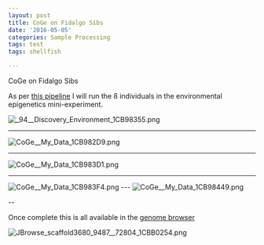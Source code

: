 ```yaml
---
layout: post
title: CoGe on Fidalgo Sibs
date: '2016-05-05'
categories: Sample Processing
tags: test
tags: shellfish

---
```




CoGe on Fidalgo Sibs

As per [this pipeline](https://genomevolution.org/wiki/index.php/Methylation_Analysis_Pipeline) I will run the 8 individuals in the environmental epigenetics mini-experiment.

<img src="http://eagle.fish.washington.edu/cnidarian/skitch/_94__Discovery_Environment_1CB98355.png" alt="_94__Discovery_Environment_1CB98355.png"/>

---

<img src="http://eagle.fish.washington.edu/cnidarian/skitch/CoGe__My_Data_1CB982D9.png" alt="CoGe__My_Data_1CB982D9.png"/>

---

<img src="http://eagle.fish.washington.edu/cnidarian/skitch/CoGe__My_Data_1CB983D1.png" alt="CoGe__My_Data_1CB983D1.png"/>

---

<img src="http://eagle.fish.washington.edu/cnidarian/skitch/CoGe__My_Data_1CB983F4.png" alt="CoGe__My_Data_1CB983F4.png"/>
---

<img src="http://eagle.fish.washington.edu/cnidarian/skitch/CoGe__My_Data_1CB98449.png" alt="CoGe__My_Data_1CB98449.png"/>

--

Once complete this is all available in the [genome browser](https://genomevolution.org/coge/GenomeView.pl?gid=28863&loc=scaffold77:20000)

<img src="http://eagle.fish.washington.edu/cnidarian/skitch/JBrowse_scaffold3680_9487__72804_1CBB0254.png" alt="JBrowse_scaffold3680_9487__72804_1CBB0254.png"/>
